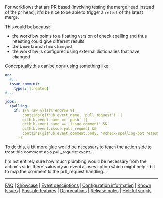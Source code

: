 For workflows that are PR based (involving testing the merge head instead of the pr head), it'd be nice to be able to trigger a `retest` of the latest merge.

This could be because:

- the workflow points to a floating version of check spelling and thus retesting could give different results
- the base branch has changed
- the workflow is configured using external dictionaries that have changed

Conceptually this can be done using something like:

```yaml
on:
  #...
  issue_comment:
    types: [created]
#...

jobs:
  spelling:
    if: ${% raw %}{{{% endraw %}
        contains(github.event_name, 'pull_request') ||
        github.event_name == 'push' ||
        github.event_name == 'issue_comment' &&
        github.event.issue.pull_request &&
        contains(github.event.comment.body, '@check-spelling-bot retest')
      }}
```

To do this, a bit more glue would be necessary to teach the action side to treat this comment as a pull_request event...

I'm not entirely sure how much plumbing would be necessary from the action's side, there's already an event aliases option which might help a bit to map the comment to the pull_request handling...

---
[FAQ](FAQ.md) | [Showcase](Showcase.md) | [Event descriptions](Event-descriptions.md) | [Configuration information](Configuration-information.md) | [Known Issues](Known-Issues.md) | [Possible features](Possible-features.md) | [Deprecations](Deprecations.md) | [Release notes](Release-notes.md) | [Helpful scripts](Helpful-scripts.md)
